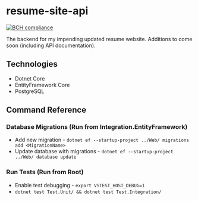 # resume-site-api

[![BCH compliance](https://bettercodehub.com/edge/badge/mzrimsek/resume-site-api?branch=configure-bettercodehub)](https://bettercodehub.com/)

The backend for my impending updated resume website. Additions to come soon (including API documentation).

## Technologies

* Dotnet Core
* EntityFramework Core
* PostgreSQL

## Command Reference

### Database Migrations (Run from Integration.EntityFramework)

* Add new migration - `dotnet ef --startup-project ../Web/ migrations add <MigrationName>`
* Update database with migrations - `dotnet ef --startup-project ../Web/ database update`

### Run Tests (Run from Root)

* Enable test debugging - `export VSTEST_HOST_DEBUG=1`
* `dotnet test Test.Unit/ && dotnet test Test.Integration/`
